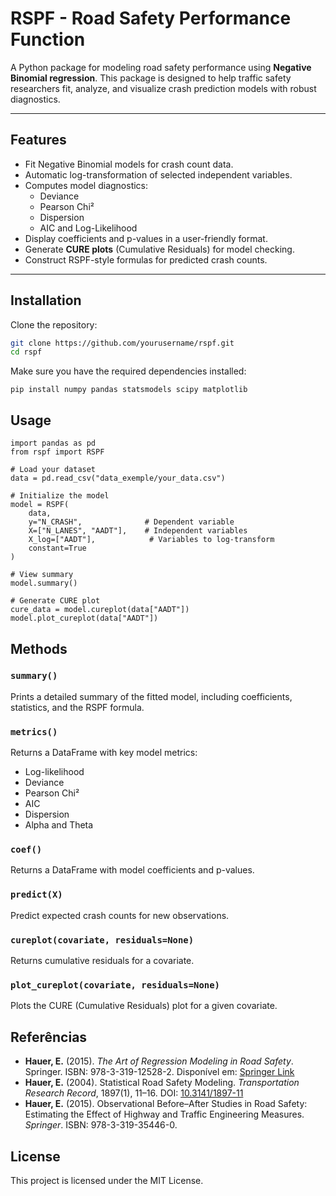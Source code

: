 # RSPF - Road Safety Performance Function

A Python package for modeling road safety performance using **Negative Binomial regression**. This package is designed to help traffic safety researchers fit, analyze, and visualize crash prediction models with robust diagnostics.

---

## Features

- Fit Negative Binomial models for crash count data.
- Automatic log-transformation of selected independent variables.
- Computes model diagnostics:
  - Deviance
  - Pearson Chi²
  - Dispersion
  - AIC and Log-Likelihood
- Display coefficients and p-values in a user-friendly format.
- Generate **CURE plots** (Cumulative Residuals) for model checking.
- Construct RSPF-style formulas for predicted crash counts.

---

## Installation

Clone the repository:

```bash
git clone https://github.com/yourusername/rspf.git
cd rspf
```

Make sure you have the required dependencies installed:

```
pip install numpy pandas statsmodels scipy matplotlib
```

## Usage

```
import pandas as pd
from rspf import RSPF

# Load your dataset
data = pd.read_csv("data_exemple/your_data.csv")

# Initialize the model
model = RSPF(
    data,
    y="N_CRASH",              # Dependent variable
    X=["N_LANES", "AADT"],    # Independent variables
    X_log=["AADT"],            # Variables to log-transform
    constant=True
)

# View summary
model.summary()

# Generate CURE plot
cure_data = model.cureplot(data["AADT"])
model.plot_cureplot(data["AADT"])

```

## Methods

### `summary()`

Prints a detailed summary of the fitted model, including coefficients, statistics, and the RSPF formula.

### `metrics()`

Returns a DataFrame with key model metrics:

* Log-likelihood
* Deviance
* Pearson Chi²
* AIC
* Dispersion
* Alpha and Theta

### `coef()`

Returns a DataFrame with model coefficients and p-values.

### `predict(X)`

Predict expected crash counts for new observations.

### `cureplot(covariate, residuals=None)`

Returns cumulative residuals for a covariate.

### `plot_cureplot(covariate, residuals=None)`

Plots the CURE (Cumulative Residuals) plot for a given covariate.


## Referências

- **Hauer, E.** (2015). *The Art of Regression Modeling in Road Safety*. Springer. ISBN: 978-3-319-12528-2. Disponível em: [Springer Link](https://link.springer.com/book/10.1007/978-3-319-12529-9)
- **Hauer, E.** (2004). Statistical Road Safety Modeling. *Transportation Research Record*, 1897(1), 11–16. DOI: [10.3141/1897-11](https://journals.sagepub.com/doi/10.3141/1897-11)
- **Hauer, E.** (2015). Observational Before–After Studies in Road Safety: Estimating the Effect of Highway and Traffic Engineering Measures. *Springer*. ISBN: 978-3-319-35446-0. 

## License

This project is licensed under the MIT License.
